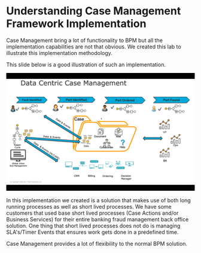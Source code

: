 # Understanding Case Management Framework Implementation
Case Management bring a lot of functionality to BPM but all the implementation capabilities are not that obvious. We created this lab to illustrate this implementation methodology. 

This slide below is a good illustration of such an implementation. 

![build_project](images/buildproject/8.png)

In this implementation we created is a solution that makes use of both long running processes as well as short lived processes. We have some customers that used base short lived processes (Case Actions and/or Business Services) for their entire banking fraud management back office solution. One thing that short lived processes does not do is managing SLA's/Timer Events that ensures work gets done in a predefined time. 

Case Management provides a lot of flexibility to the normal BPM solution. 
